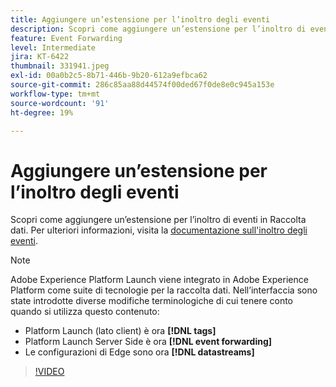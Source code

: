 ```yaml
---
title: Aggiungere un’estensione per l’inoltro degli eventi
description: Scopri come aggiungere un’estensione per l’inoltro di eventi in Raccolta dati.
feature: Event Forwarding
level: Intermediate
jira: KT-6422
thumbnail: 331941.jpeg
exl-id: 00a0b2c5-8b71-446b-9b20-612a9efbca62
source-git-commit: 286c85aa88d44574f00ded67f0de8e0c945a153e
workflow-type: tm+mt
source-wordcount: '91'
ht-degree: 19%

---
```


# Aggiungere un’estensione per l’inoltro degli eventi

Scopri come aggiungere un’estensione per l’inoltro di eventi in Raccolta dati. Per ulteriori informazioni, visita la [documentazione sull&#39;inoltro degli eventi](https://experienceleague.adobe.com/docs/experience-platform/tags/event-forwarding/overview.html?lang=it).

>[!NOTE]
>
>Adobe Experience Platform Launch viene integrato in Adobe Experience Platform come suite di tecnologie per la raccolta dati. Nell’interfaccia sono state introdotte diverse modifiche terminologiche di cui tenere conto quando si utilizza questo contenuto:
>
> * Platform Launch (lato client) è ora **[!DNL tags]**
> * Platform Launch Server Side è ora **[!DNL event forwarding]**
> * Le configurazioni di Edge sono ora **[!DNL datastreams]**

>[!VIDEO](https://video.tv.adobe.com/v/3410379?learn=on&enablevpops&captions=ita)
